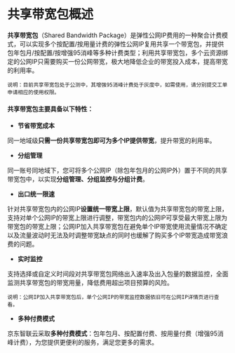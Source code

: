 # 共享带宽包概述

**共享带宽包**（Shared Bandwidth Package）是弹性公网IP费用的一种聚合计费模式，可以实现多个按配置/按用量计费的弹性公网IP复用共享一个带宽包，并提供包年包月/按配置/按增强95消峰等多种计费类型；利用共享带宽包，多个云资源绑定的公网IP只需要购买一份公网带宽，极大地降低企业的带宽投入成本，提高带宽的利用率。

```
说明：目前共享带宽包处于公测中，其增强95消峰计费处于灰度中，如需使用，请分别提交工单申请相应的使用权限。
```


#### 共享带宽包主要具备以下特性：

- **节省带宽成本**

同一地域级**只需一份共享带宽包即可为多个IP提供带宽**，提升带宽的利用率。


- **分组管理**

同一账号同地域下，您可将多个公网IP（除包年包月的公网IP外）置于不同的共享带宽包中，以实现**分组管理、分组监控与分组计费**。


- **出口统一限速**

针对共享带宽包内的公网IP**设置统一带宽上限**，默认值为共享带宽包的带宽上限，支持对单个公网IP的带宽上限进行调整，带宽包内的公网IP可享受最大带宽上限为带宽包的带宽上限；公网IP加入共享带宽包在避免单个IP带宽使用流量情况不确定以及流量波动时无法及时调整带宽缺点的同时也缓解了购买多个IP带宽造成带宽浪费的问题。

- **实时监控**

支持选择或自定义时间段对共享带宽包网络出入速率及出入包量的数据监控，全面监测共享带宽包的带宽用量，降低费用超出项目预算的风险。
```
说明：公网IP加入共享带宽包后，单个公网IP的带宽监控数据依旧可在公网IP详情页进行查看。
```

- **多种付费模式**

京东智联云采取**多种付费模式**：包年包月、按配置付费、按用量付费（增强95消峰计费），为您提供更便利的服务，满足您更多的需求。

